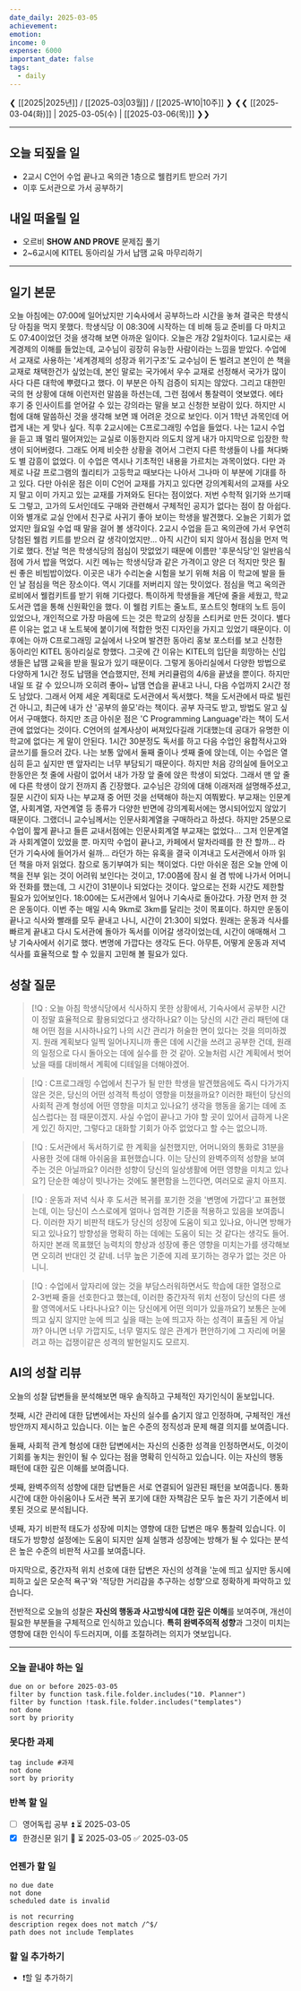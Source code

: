 ```yaml
---
date_daily: 2025-03-05
achievement: 
emotion: 
income: 0
expense: 6000
important_date: false
tags:
  - daily
---
```

❮ [[2025|2025년]] / [[2025-03|03월]] / [[2025-W10|10주]] ❯
❮❮ [[2025-03-04(화)]] | 2025-03-05(수) | [[2025-03-06(목)]] ❯❯

---

## 오늘 되짚을 일
- 2교시 C언어 수업 끝나고 옥의관 1층으로 웰컴키트 받으러 가기
- 이후 도서관으로 가서 공부하기

## 내일 떠올릴 일
- 오르비 **SHOW AND PROVE** 문제집 풀기
- 2~6교시에 KITEL 동아리실 가서 납땜 교육 마무리하기

---
## 일기 본문
오늘 아침에는 07:00에 일어났지만 기숙사에서 공부하느라 시간을 놓쳐 결국은 학생식당 아침을 먹지 못했다. 학생식당 이 08:30에 시작하는 데 비해 등교 준비를 다 마치고도 07:40이었던 것을 생각해 보면 아까운 일이다.
오늘은 개강 2일차이다. 1교시로는 새계경제의 이해를 들었는데, 교수님이 굉장히 유능한 사람이라는 느낌을 받았다. 수업에서 교재로 사용하는 '세계경제의 성장과 위기구조'도 교수님이 돈 벌려고 본인이 쓴 책을 교재로 채택한건가 싶었는데, 본인 말로는 국가에서 우수 교재로 선정해서 국가가 많이 사다 다른 대학에 뿌렸다고 했다. 이 부분은 아직 검증이 되지는 않았다. 그리고 대한민국의 현 상황에 대해 이런저런 말씀을 하션는데, 그런 점에서 통찰력이 엿보였다. 에타 후기 중 인사이트를 얻어갈 수 있는 강의라는 말을 보고 신청한 보람이 있다. 하지만 시험에 대해 말씀하신 것을 생각해 보면 꽤 어려운 것으로 보인다. 이거 1학년 과목인데 어렵게 내는 게 맞나 싶다.
직후 2교시에는 C프로그래밍 수업을 들었다. 나는 1교시 수업을 듣고 꽤 멀리 떨어져있는 교실로 이동한지라 의도치 않게 내가 마지막으로 입장한 학생이 되어버렸다. 그래도 어제 비슷한 상황을 겪어서 그런지 다른 학생들이 나를 쳐다봐도 별 감흥이 없었다. 이 수업은 역시나 기초적인 내용을 가르치는 과목이었다. 다만 과제로 나갈 프로그램의 퀄리티가 고등학교 때보다는 나아서 그나마 이 부분에 기대를 하고 있다. 다만 아쉬운 점은 이미 C언어 교재를 가지고 있다면 강의계획서의 교재를 사오지 말고 이미 가지고 있는 교재를 가져와도 된다는 점이었다. 저번 수학적 읽기와 쓰기때도 그렇고, 고가의 도서인데도 구매와 관련해서 구체적인 공지가 없다는 점이 참 아쉽다. 이와 별개로 교실 안에서 친구로 사귀기 좋아 보이는 학생을 발견했다. 오늘은 기회가 없었지만 월요일 수업 때 말을 걸어 볼 생각이다.
2교시 수업을 듣고 옥의관에 가서 우연히 당첨된 웰컴 키트를 받으러 갈 생각이었지만... 아직 시간이 되지 않아서 점심을 먼저 먹기로 했다. 전날 먹은 학생식당의 점심이 맛없었기 때문에 이름만 '후문식당'인 일반음식점에 가서 밥을 먹었다. 시킨 메뉴는 학생식당과 같은 가격이고 양은 더 적지만 맛은 훨씬 좋은 비빔밥이었다. 이곳은 내가 수리논술 시험을 보기 위해 처음 이 학교에 발을 들인 날 점심을 먹은 장소이다. 역시 기대를 저버리지 않는 맛이었다.
점심을 먹고 옥의관 로비에서 웰컴키트를 받기 위해 기다렸다. 특이하게 학생들을 계단에 줄을 세웠고, 학교 도서관 앱을 통해 신원확인을 했다. 이 웰컴 키트는 줄노트, 포스트잇 형태의 노트 등이 있었으나, 개인적으로 가장 마음에 드는 것은 학교의 상징을 스티커로 만든 것이다. 별다른 이유는 없고 내 노트북에 붙이기에 적합한 멋진 디자인을 가지고 있었기 때문이다.
이후에는 아까 C프로그래밍 교실에서 나오며 발견한 동아리 홍보 포스터를 보고 신청한 동아리인 KITEL 동아리실로 향했다. 그곳에 간 이유는 KITEL의 입단을 희망하는 신입생들은 납땜 교육을 받을 필요가 있기 때문이다. 그렇게 동아리실에서 다양한 방법으로 다양하게 1시간 정도 납땜을 연습했지만, 전체 커리큘럼의 4/6을 끝냈을 뿐이다. 하지만 내일 또 갈 수 있으니까 오히려 좋아~
납땜 연습을 끝내고 나니, 다음 수업까지 2시간 정도 남았다. 그래서 어제 세운 계획대로 도서관에서 독서했다. 책을 도서관에서 따로 빌린 건 아니고, 최근에 내가 산 '공부의 쓸모'라는 책이다. 공부 자극도 받고, 방법도 알고 싶어서 구매했다. 하지만 조금 아쉬운 점은 'C Programming Language'라는 책이 도서관에 없었다는 것이다. C언어의 설계사상이 써져있다길래 기대했는데 공대가 유명한 이 학교에 없다는 게 말이 안된다.
1시간 30분정도 독서를 하고 다음 수업인 융합적사고와 글쓰기를 들으러 갔다. 나는 보통 앞에서 둘째 줄이나 셋째 줄에 앉는데, 이는 수업은 열심히 듣고 싶지만 맨 앞자리는 너무 부담되기 때문이다. 하지만 처음 강의실에 들어오고 한동안은 첫 줄에 사람이 없어서 내가 가장 앞 줄에 앉은 학생이 되었다. 그래서 맨 앞 줄에 다른 학생이 앉기 전까지 좀 긴장했다. 교수님은 강의에 대해 이래저래 설명해주셨고, 질문 시간이 되자 나는 부교재 중 어떤 것을 선택해야 하는지 여쭤봤다. 부교재는 인문계열, 사회계열, 자연계열 등 종류가 다양한 반면에 강의계획서에는 명시되어있지 않았기 때문이다. 그랬더니 교수님께서는 인문사회계열을 구매하라고 하셨다. 하지만 25분으로 수업이 짧게 끝나고 들른 교내서점에는 인문사회계열 부교재는 없었다... 그저 인문계열과 사회계열이 있었을 뿐.
마지막 수업이 끝나고, 카페에서 말차라떼를 한 잔 할까... 라던가 기숙사에 들어가서 쉴까... 라던가 하는 유혹을 결국 이겨내고 도서관에서 아까 읽던 책을 마저 읽었다. 참으로 동기부여가 되는 책이었다. 다만 아쉬운 점은 오늘 안에 이 책을 전부 읽는 것이 어려워 보인다는 것이고, 17:00쯤에 잠시 쉴 겸 밖에 나가서 어머니와 전화를 했는데, 그 시간이 31분이나 되었다는 것이다. 앞으로는 전화 시간도 제한할 필요가 있어보인다.
18:00에는 도서관에서 일어나 기숙사로 돌아갔다. 가장 먼저 한 것은 운동이다. 이번 주는 매일 시속 9km로 3km를 달리는 것이 목표이다. 하지만 운동이 끝나고 식사와 빨래를 모두 끝내고 나니, 시간이 21:30이 되었다. 원래는 운동과 식사를 빠르게 끝내고 다시 도서관에 돌아가 독서를 이어갈 생각이었는데, 시간이 애매해서 그냥 기숙사에서 쉬기로 했다. 변명에 가깝다는 생각도 든다. 아무튼, 어떻게 운동과 저녁식사를 효율적으로 할 수 있을지 고민해 볼 필요가 있다.

## 성찰 질문
> [!Q : 오늘 아침 학생식당에서 식사하지 못한 상황에서, 기숙사에서 공부한 시간이 정말 효율적으로 활용되었다고 생각하나요? 이는 당신의 시간 관리 패턴에 대해 어떤 점을 시사하나요?]
> 나의 시간 관리가 허술한 면이 있다는 것을 의미하겠지.
> 원래 계획보다 일찍 일어나지니까 좋은 데에 시간을 쓰려고 공부한 건데, 원래의 일정으로 다시 돌아오는 데에 실수를 한 것 같아. 오늘처럼 시간 계획에서 벗어났을 때를 대비해서 계획에 디테일을 더해야겠어.

> [!Q : C프로그래밍 수업에서 친구가 될 만한 학생을 발견했음에도 즉시 다가가지 않은 것은, 당신의 어떤 성격적 특성이 영향을 미쳤을까요? 이러한 패턴이 당신의 사회적 관계 형성에 어떤 영향을 미치고 있나요?]
> 생각을 행동을 옮기는 데에 조심스럽다는 점 때문이겠지.
> 사실 수업이 끝나고 가야 할 곳이 있어서 급하게 나온 게 있긴 하지만, 그렇다고 대화할 기회가 아주 없었다고 할 수는 없으니까. 

> [!Q : 도서관에서 독서하기로 한 계획을 실천했지만, 어머니와의 통화로 31분을 사용한 것에 대해 아쉬움을 표현했습니다. 이는 당신의 완벽주의적 성향을 보여주는 것은 아닐까요? 이러한 성향이 당신의 일상생활에 어떤 영향을 미치고 있나요?]
> 단순한 예상이 빗나가는 것에도 불편함을 느낀다면, 여러모로 골치 아프지.

> [!Q : 운동과 저녁 식사 후 도서관 복귀를 포기한 것을 '변명에 가깝다'고 표현했는데, 이는 당신이 스스로에게 얼마나 엄격한 기준을 적용하고 있음을 보여줍니다. 이러한 자기 비판적 태도가 당신의 성장에 도움이 되고 있나요, 아니면 방해가 되고 있나요?]
> 방향성을 명확히 하는 데에는 도움이 되는 것 같다는 생각도 들어. 하지만 본래 목표했던 능력치의 향상과 성장에 좋은 영향을 미치는가를 생각해보면 오히려 반대인 것 같네. 너무 높은 기준에 지레 포기하는 경우가 없는 것은 아니니.

> [!Q : 수업에서 앞자리에 앉는 것을 부담스러워하면서도 학습에 대한 열정으로 2-3번째 줄을 선호한다고 했는데, 이러한 중간자적 위치 선정이 당신의 다른 생활 영역에서도 나타나나요? 이는 당신에게 어떤 의미가 있을까요?]
> 보통은 눈에 띄고 싶지 않지만 눈에 띄고 싶을 때는 눈에 띄고자 하는 성격이 표출된 게 아닐까? 아니면 너무 가깝지도, 너무 멀지도 않은 관계가 편안하기에 그 자리에 머물려고 하는 겁쟁이같은 성격의 발현일지도 모르지.

## AI의 성찰 리뷰

오늘의 성찰 답변들을 분석해보면 매우 솔직하고 구체적인 자기인식이 돋보입니다.

첫째, 시간 관리에 대한 답변에서는 자신의 실수를 숨기지 않고 인정하며, 구체적인 개선 방안까지 제시하고 있습니다. 이는 높은 수준의 정직성과 문제 해결 의지를 보여줍니다.

둘째, 사회적 관계 형성에 대한 답변에서는 자신의 신중한 성격을 인정하면서도, 이것이 기회를 놓치는 원인이 될 수 있다는 점을 명확히 인식하고 있습니다. 이는 자신의 행동 패턴에 대한 깊은 이해를 보여줍니다.

셋째, 완벽주의적 성향에 대한 답변들은 서로 연결되어 일관된 패턴을 보여줍니다. 통화 시간에 대한 아쉬움이나 도서관 복귀 포기에 대한 자책감은 모두 높은 자기 기준에서 비롯된 것으로 분석됩니다.

넷째, 자기 비판적 태도가 성장에 미치는 영향에 대한 답변은 매우 통찰력 있습니다. 이 태도가 방향성 설정에는 도움이 되지만 실제 실행과 성장에는 방해가 될 수 있다는 분석은 높은 수준의 비판적 사고를 보여줍니다.

마지막으로, 중간자적 위치 선호에 대한 답변은 자신의 성격을 '눈에 띄고 싶지만 동시에 피하고 싶은 모순적 욕구'와 '적당한 거리감을 추구하는 성향'으로 정확하게 파악하고 있습니다.

전반적으로 오늘의 성찰은 **자신의 행동과 사고방식에 대한 깊은 이해**를 보여주며, 개선이 필요한 부분들을 구체적으로 인식하고 있습니다. **특히 완벽주의적 성향**과 그것이 미치는 영향에 대한 인식이 두드러지며, 이를 조절하려는 의지가 엿보입니다.

---
### 오늘 끝내야 하는 일
```tasks
due on or before 2025-03-05
filter by function task.file.folder.includes("10. Planner")
filter by function !task.file.folder.includes("templates")
not done
sort by priority
```

### 못다한 과제
```tasks
tag include #과제
not done
sort by priority
```

### 반복 할 일
- [ ] 영어독립 공부 ⏫ ⏳ 2025-03-05
- [x] 한경신문 읽기 🔼 ⏳ 2025-03-05 ✅ 2025-03-05

### 언젠가 할 일
```tasks
no due date
not done
scheduled date is invalid

is not recurring
description regex does not match /^$/
path does not include Templates
```

### 할 일 추가하기
- ❗할 일 추가하기
